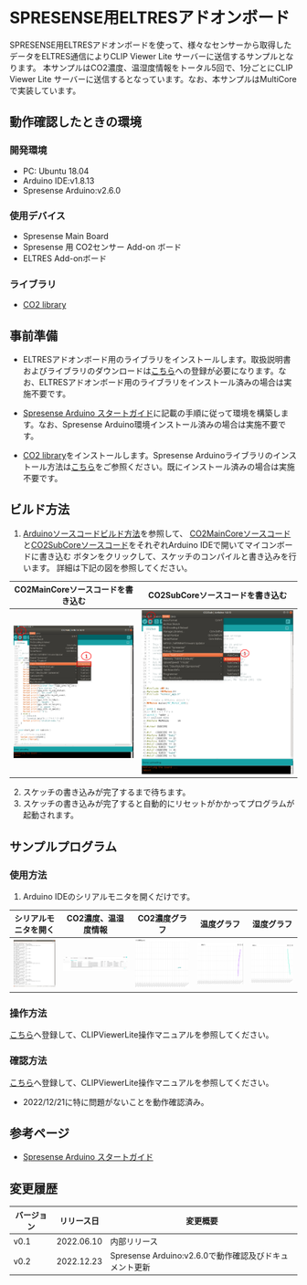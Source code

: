 # SPRESENSE用ELTRESアドオンボード

SPRESENSE用ELTRESアドオンボードを使って、様々なセンサーから取得したデータをELTRES通信によりCLIP Viewer Lite サーバーに送信するサンプルとなります。
本サンプルはCO2濃度、温湿度情報をトータル5回で、1分ごとにCLIP Viewer Lite サーバーに送信するとなっています。なお、本サンプルはMultiCoreで実装しています。

## 動作確認したときの環境

### 開発環境
- PC: Ubuntu 18.04
- Arduino IDE:v1.8.13
- Spresense Arduino:v2.6.0

### 使用デバイス
- Spresense Main Board
- Spresense 用 CO2センサー Add-on ボード
- ELTRES Add-onボード

### ライブラリ
- [CO2 library](https://github.com/Sensirion/arduino-i2c-scd4x.git)

## 事前準備
- ELTRESアドオンボード用のライブラリをインストールします。取扱説明書およびライブラリのダウンロードは[こちら](https://www.cresco-dt.co.jp/service/iot/iot-poc/eltres/)への登録が必要になります。なお、ELTRESアドオンボード用のライブラリをインストール済みの場合は実施不要です。

- [Spresense Arduino スタートガイド](https://developer.sony.com/develop/spresense/docs/arduino_set_up_ja.html)に記載の手順に従って環境を構築します。なお、Spresense Arduino環境インストール済みの場合は実施不要です。

- [CO2 library](https://github.com/Sensirion/arduino-i2c-scd4x.git)をインストールします。Spresense Arduinoライブラリのインストール方法は[こちら](https://github.com/SonySemiconductorSolutions/ssup-spresense-internal/blob/main/FAQ.md#arduino%E3%83%A9%E3%82%A4%E3%83%96%E3%83%A9%E3%83%AA%E3%82%92%E3%82%A4%E3%83%B3%E3%82%B9%E3%83%88%E3%83%BC%E3%83%AB%E3%81%99%E3%82%8B%E6%96%B9%E6%B3%95)をご参照ください。既にインストール済みの場合は実施不要です。


## ビルド方法
1. [Arduinoソースコードビルド方法](https:/er.sony.com/spresense/docs/arduino_set_up_ja.html#_led_%E3%81%AE%E3%82%B9%E3%82%B1%E3%83%83%E3%83%81%E3%82%92%E5%8B%95%E3%81%8B%E3%81%97%E3%81%A6%E3%81%BF%E3%82%8B)を参照して、
[CO2MainCoreソースコード](./CO2Main/CO2Main.ino)と[CO2SubCoreソースコード](./CO2Sub/CO2Sub.ino)をそれぞれArduino IDEで開いてマイコンボードに書き込む ボタンをクリックして、スケッチのコンパイルと書き込みを行います。
詳細は下記の図を参照してください。

|CO2MainCoreソースコードを書き込む|CO2SubCoreソースコードを書き込む|
|----|----|
|![シリアルモニタを開く](./images/maincore.png)|![GSP、温度、気圧情報](./images/subcore.png)|
2. スケッチの書き込みが完了するまで待ちます。
3. スケッチの書き込みが完了すると自動的にリセットがかかってプログラムが起動されます。

## サンプルプログラム

### 使用方法
1. Arduino IDEのシリアルモニタを開くだけです。

|シリアルモニタを開く|CO2濃度、温湿度情報|CO2濃度グラフ|温度グラフ|湿度グラフ|
|----|----|----|----|----|
|![シリアルモニタを開く](./images/シリアルモニタを開く.png)|![GSP、温度、気圧情報](./images/info.png)|![CO2グラフ](./images/graph3.png)|![温度グラフ](./images/graph1.png)|![湿度グラフ](./images/graph2.png)|

### 操作方法
[こちら](https://www.cresco-dt.co.jp/service/iot/iot-poc/eltres/)へ登録して、CLIPViewerLite操作マニュアルを参照してください。

### 確認方法
[こちら](https://www.cresco-dt.co.jp/service/iot/iot-poc/eltres/)へ登録して、CLIPViewerLite操作マニュアルを参照してください。
- 2022/12/21に特に問題がないことを動作確認済み。

## 参考ページ
- [Spresense Arduino スタートガイド](https:/er.sony.com/spresense/docs/arduino_set_up_ja.html)

## 変更履歴
|バージョン|リリース日|変更概要|
|----|----|----|
|v0.1|2022.06.10|内部リリース|
|v0.2|2022.12.23|Spresense Arduino:v2.6.0で動作確認及びドキュメント更新|
